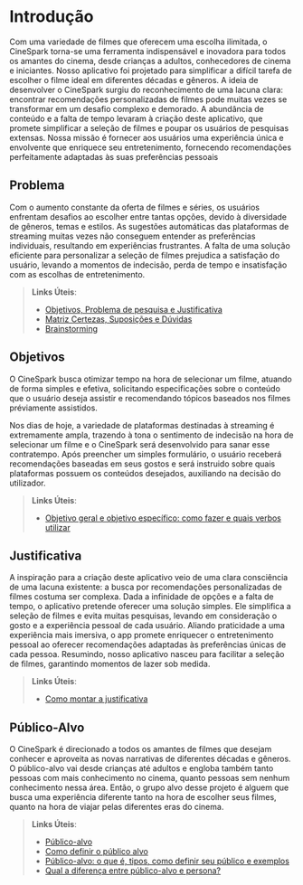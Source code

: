 # Introdução

Com uma variedade de filmes que oferecem uma escolha ilimitada, o CineSpark torna-se uma ferramenta indispensável e inovadora para todos os amantes do cinema, desde crianças a adultos, conhecedores de cinema e iniciantes. Nosso aplicativo foi projetado para simplificar a difícil tarefa de escolher o filme ideal em diferentes décadas e gêneros.
A ideia de desenvolver o CineSpark surgiu do reconhecimento de uma lacuna clara: encontrar recomendações personalizadas de filmes pode muitas vezes se transformar em um desafio complexo e demorado. A abundância de conteúdo e a falta de tempo levaram à criação deste aplicativo, que promete simplificar a seleção de filmes e poupar os usuários de pesquisas extensas. Nossa missão é fornecer aos usuários uma experiência única e envolvente que enriquece seu entretenimento, fornecendo recomendações perfeitamente adaptadas às suas preferências pessoais

## Problema

Com o aumento constante da oferta de filmes e séries, os usuários enfrentam desafios ao escolher entre tantas opções, devido à diversidade de gêneros, temas e estilos. As sugestões automáticas das plataformas de streaming muitas vezes não conseguem entender as preferências individuais, resultando em experiências frustrantes. A falta de uma solução eficiente para personalizar a seleção de filmes prejudica a satisfação do usuário, levando a momentos de indecisão, perda de tempo e insatisfação com as escolhas de entretenimento.

> **Links Úteis**:
> - [Objetivos, Problema de pesquisa e Justificativa](https://medium.com/@versioparole/objetivos-problema-de-pesquisa-e-justificativa-c98c8233b9c3)
> - [Matriz Certezas, Suposições e Dúvidas](https://medium.com/educa%C3%A7%C3%A3o-fora-da-caixa/matriz-certezas-suposi%C3%A7%C3%B5es-e-d%C3%BAvidas-fa2263633655)
> - [Brainstorming](https://www.euax.com.br/2018/09/brainstorming/)

## Objetivos

O CineSpark busca otimizar tempo na hora de selecionar um filme, atuando de forma simples e efetiva, solicitando especificações sobre o conteúdo que o usuário deseja assistir e recomendando tópicos baseados nos filmes préviamente assistidos.

Nos dias de hoje, a variedade de plataformas destinadas à streaming é extremamente ampla, trazendo à tona o sentimento de indecisão na hora de selecionar um filme e o CineSpark será desenvolvido para sanar esse contratempo. Após preencher um simples formulário, o usuário receberá recomendações baseadas em seus gostos e será instruido sobre quais plataformas possuem os conteúdos desejados, auxiliando na decisão do utilizador.
 
> **Links Úteis**:
> - [Objetivo geral e objetivo específico: como fazer e quais verbos utilizar](https://blog.mettzer.com/diferenca-entre-objetivo-geral-e-objetivo-especifico/)

## Justificativa

A inspiração para a criação deste aplicativo veio de uma clara consciência de uma lacuna existente: a busca por recomendações personalizadas de filmes costuma ser complexa. Dada a infinidade de opções e a falta de tempo, o aplicativo pretende oferecer uma solução simples. Ele simplifica a seleção de filmes e evita muitas pesquisas, levando em consideração o gosto e a experiência pessoal de cada usuário. Aliando praticidade a uma experiência mais imersiva, o app promete enriquecer o entretenimento pessoal ao oferecer recomendações adaptadas às preferências únicas de cada pessoa. Resumindo, nosso aplicativo nasceu para facilitar a seleção de filmes, garantindo momentos de lazer sob medida.

> **Links Úteis**:
> - [Como montar a justificativa](https://guiadamonografia.com.br/como-montar-justificativa-do-tcc/)

## Público-Alvo

O CineSpark é direcionado a todos os amantes de filmes que desejam conhecer e aproveita as novas narrativas de diferentes décadas e gêneros. O público-alvo vai desde crianças até adultos e engloba também tanto pessoas com mais conhecimento no cinema, quanto pessoas sem nenhum conhecimento nessa área. Então, o grupo alvo desse projeto é alguem que  busca uma experiência diferente tanto na hora de escolher seus filmes, quanto na hora de viajar pelas diferentes eras do cinema. 

> **Links Úteis**:
> - [Público-alvo](https://blog.hotmart.com/pt-br/publico-alvo/)
> - [Como definir o público alvo](https://exame.com/pme/5-dicas-essenciais-para-definir-o-publico-alvo-do-seu-negocio/)
> - [Público-alvo: o que é, tipos, como definir seu público e exemplos](https://klickpages.com.br/blog/publico-alvo-o-que-e/)
> - [Qual a diferença entre público-alvo e persona?](https://rockcontent.com/blog/diferenca-publico-alvo-e-persona/)
